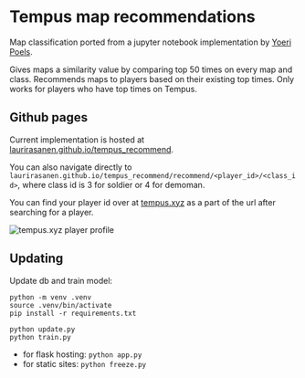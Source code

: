 # Tempus map recommendations

Map classification ported from a jupyter notebook implementation by [Yoeri Poels](https://github.com/yoeripoels).

Gives maps a similarity value by comparing top 50 times on every map and class. Recommends maps to players based on their existing top times. Only works for players who have top times on Tempus.

## Github pages

Current implementation is hosted at [laurirasanen.github.io/tempus_recommend](https://rasanen.dev/tempus_recommend).

You can also navigate directly to `laurirasanen.github.io/tempus_recommend/recommend/<player_id>/<class_id>`, where class id is 3 for soldier or 4 for demoman.

You can find your player id over at [tempus.xyz](https://tempus.xyz) as a part of the url after searching for a player.

![tempus.xyz player profile](readme/tempus-xyz.png)

## Updating

Update db and train model:

```
python -m venv .venv
source .venv/bin/activate
pip install -r requirements.txt

python update.py
python train.py
```

- for flask hosting: `python app.py`
- for static sites: `python freeze.py`
